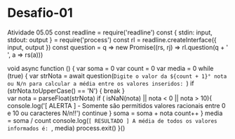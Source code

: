 # Desafio-01
Atividade 05.05
const readline = require('readline')
const { stdin: input, stdout: output } = require('process')
const rl = readline.createInterface({ input, output })
const question = q => new Promise((rs, rj) => rl.question(q + ' ', a => rs(a)))

void async function () {
    var soma = 0
    var count = 0
    var media = 0
    while (true) {
        var strNota = await question(`Digite o valor da ${count + 1}° nota ou N/n para calcular a média entre os valores inseridos: `)
        if (strNota.toUpperCase() == 'N') {
            break
        }     
        var nota = parseFloat(strNota)
        if ( isNaN(nota) || nota < 0 || nota > 10){
            console.log('[ ALERTA ] - Somente são permitidos valores racionais entre 0 e 10 ou caracteres N/n!!')
            continue
        }
        soma = soma + nota
        count++
    }
    media = soma / count
    console.log(`[ RESULTADO ] A média de todos os valores informados é: `, media)
    process.exit()
}()
